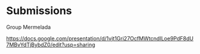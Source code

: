 # Submissions

Group Mermelada

https://docs.google.com/presentation/d/1vjt1Gri27OcfMWtcndILoe9PdF8dU7MBvYdTjBybdZ0/edit?usp=sharing